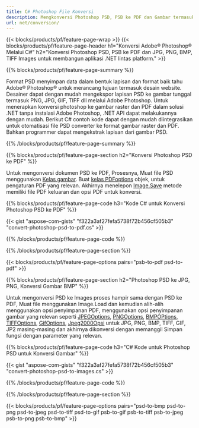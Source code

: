 ```yaml
---
title: C# Photoshop File Konversi
description: Mengkonversi Photoshop PSD, PSB ke PDF dan Gambar termasuk BMP, JPG, PNG, TIFF dengan beberapa baris kode C# melalui pustaka .NET.
url: net/conversion/
---
```


{{< blocks/products/pf/feature-page-wrap >}}
{{< blocks/products/pf/feature-page-header h1="Konversi Adobe® Photoshop® Melalui C#" h2="Konversi Photoshop PSD, PSB ke PDF dan JPG, PNG, BMP, TIFF Images untuk membangun aplikasi .NET lintas platform." >}}

{{% blocks/products/pf/feature-page-summary %}}

Format PSD menyimpan data dalam bentuk lapisan dan format baik tahu Adobe® Photoshop® untuk merancang tujuan termasuk desain website. Desainer dapat dengan mudah mengekspor lapisan PSD ke gambar tunggal termasuk PNG, JPG, GIF, TIFF dll melalui Adobe Photoshop. Untuk menerapkan konversi photoshop ke gambar raster dan PDF dalam solusi .NET tanpa instalasi Adobe Photoshop, .NET API dapat melakukannya dengan mudah. Berikut C# contoh kode dapat dengan mudah diintegrasikan untuk otomatisasi file PSD converter ke format gambar raster dan PDF. Bahkan programmer dapat mengekstrak lapisan dari gambar PSD.


{{% /blocks/products/pf/feature-page-summary %}}

{{% blocks/products/pf/feature-page-section h2="Konversi Photoshop PSD ke PDF" %}}

Untuk mengonversi dokumen PSD ke PDF, Prosesnya, Muat file PSD menggunakan [Kelas gambar](https://apireference.aspose.com/net/psd/aspose.psd/image). Buat [kelas PDFoptions](https://apireference.aspose.com/net/psd/aspose.psd.imageoptions/pdfoptions) objek, untuk pengaturan PDF yang relevan. Akhirnya menelepon [Image.Save](https://apireference.aspose.com/net/psd/aspose.psd.image/save/methods/3) metode memiliki file PDF keluaran dan opsi PDF untuk konversi.

{{% blocks/products/pf/feature-page-code h3="Kode C# untuk Konversi Photoshop PSD ke PDF" %}}

{{< gist "aspose-com-gists" "f322a3af27fefa5738f72b456cf505b3" "convert-photoshop-psd-to-pdf.cs" >}}

{{% /blocks/products/pf/feature-page-code %}}

{{% /blocks/products/pf/feature-page-section %}}

{{< blocks/products/pf/feature-page-options pairs="psb-to-pdf psd-to-pdf" >}}

{{% blocks/products/pf/feature-page-section h2="Photoshop PSD ke JPG, PNG, Konversi Gambar BMP" %}}

Untuk mengonversi PSD ke Images proses hampir sama dengan PSD ke PDF, Muat file menggunakan Image.Load dan kemudian alih-alih menggunakan opsi penyimpanan PDF, menggunakan opsi penyimpanan gambar yang relevan seperti [JPEGOptions](https://apireference.aspose.com/net/psd/aspose.psd.imageoptions/jpegoptions), [PNGOptions](https://apireference.aspose.com/net/psd/aspose.psd.imageoptions/pngoptions),  [BMPOPtions](https://apireference.aspose.com/net/psd/aspose.psd.imageoptions/bmpoptions), [TIFFOptions](https://apireference.aspose.com/net/psd/aspose.psd.imageoptions/tiffoptions),  [GifOptions](https://apireference.aspose.com/net/psd/aspose.psd.imageoptions/gifoptions), [Jpeg2000Opsi](https://apireference.aspose.com/net/psd/aspose.psd.imageoptions/jpeg2000options) untuk JPG, PNG, BMP, TIFF, GIF, JP2 masing-masing dan akhirnya dikonversi dengan memanggil Simpan fungsi dengan parameter yang relevan.


{{% blocks/products/pf/feature-page-code h3="C# Kode untuk Photoshop PSD untuk Konversi Gambar" %}}

{{< gist "aspose-com-gists" "f322a3af27fefa5738f72b456cf505b3" "convert-photoshop-psd-to-images.cs" >}}

{{% /blocks/products/pf/feature-page-code %}}

{{% /blocks/products/pf/feature-page-section %}}

{{< blocks/products/pf/feature-page-options pairs="psd-to-bmp psd-to-png psd-to-jpeg psd-to-tiff psd-to-gif psb-to-gif psb-to-tiff psb-to-jpeg psb-to-png psb-to-bmp" >}}
